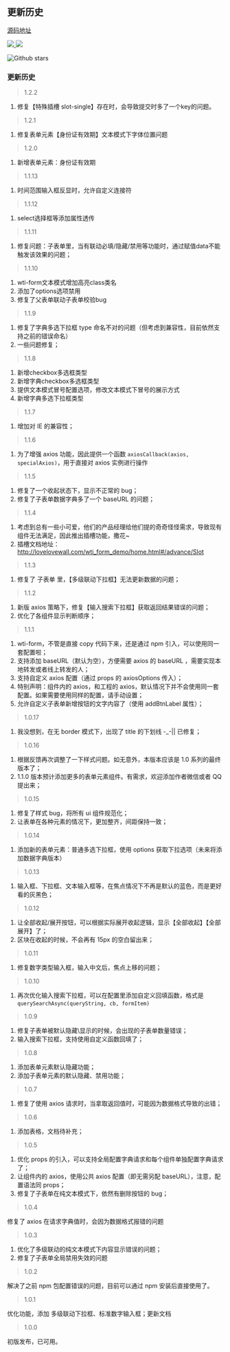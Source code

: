 ## 更新历史

<a href="https://github.com/qq20004604/wti-form">源码地址</a>

<p>
  <a href="https://www.npmjs.org/package/wti-form">
    <img src="https://img.shields.io/npm/v/wti-form.svg">
  </a>
  <a href="https://npmcharts.com/compare/wti-form?minimal=true">
    <img src="http://img.shields.io/npm/dm/wti-form.svg">
  </a>
</p>


![Github stars](https://img.shields.io/github/stars/qq20004604/wti-form.svg?label=Stars&color=success)

### 更新历史

> 1.2.2

1. 修复【特殊插槽 slot-single】存在时，会导致提交时多了一个key的问题。

> 1.2.1

1. 修复表单元素【身份证有效期】文本模式下字体位置问题

> 1.2.0

1. 新增表单元素：身份证有效期

> 1.1.13

1. 时间范围输入框反显时，允许自定义连接符

> 1.1.12

1. select选择框等添加属性透传

> 1.1.11

1. 修复问题：子表单里，当有联动必填/隐藏/禁用等功能时，通过赋值data不能触发该效果的问题；


> 1.1.10

1. wti-form文本模式增加高亮class类名
2. 添加了options选项禁用
3. 修复了父表单联动子表单校验bug

> 1.1.9

1. 修复了字典多选下拉框 type 命名不对的问题（但考虑到兼容性，目前依然支持之前的错误命名）
2. 一些问题修复；

> 1.1.8

1. 新增checkbox多选框类型
2. 新增字典checkbox多选框类型
3. 提供文本模式冒号配置选项，修改文本模式下冒号的展示方式
4. 新增字典多选下拉框类型

> 1.1.7

1. 增加对 IE 的兼容性；

> 1.1.6

1. 为了增强 axios 功能，因此提供一个函数 ``axiosCallback(axios, specialAxios)``，用于直接对 axios 实例进行操作

> 1.1.5

1. 修复了一个收起状态下，显示不正常的 bug；
2. 修复了子表单数据字典多了一个 baseURL 的问题；

> 1.1.4

1. 考虑到总有一些小可爱，他们的产品经理给他们提的奇奇怪怪需求，导致现有组件无法满足，因此推出插槽功能，撒花~
2. 插槽文档地址：http://lovelovewall.com/wti_form_demo/home.html#/advance/Slot

> 1.1.3

1. 修复了 子表单 里，【多级联动下拉框】无法更新数据的问题；

> 1.1.2

1. 新版 axios 策略下，修复【输入搜索下拉框】获取返回结果错误的问题；
2. 优化了各组件显示判断顺序；

> 1.1.1

1. wti-form，不管是直接 copy 代码下来，还是通过 npm 引入，可以使用同一套配置啦；
2. 支持添加 baseURL（默认为空），方便需要 axios 的 baseURL ，需要实现本地转发或者线上转发的人；
3. 支持自定义 axios 配置（通过 props 的 axiosOptions 传入）；
4. 特别声明：组件内的 axios，和工程的 axios，默认情况下并不会使用同一套配置。如果需要使用同样的配置，请手动设置；
5. 允许自定义子表单新增按钮的文字内容了（使用 addBtnLabel 属性）；

> 1.0.17

1. 我没想到，在无 border 模式下，出现了 title 的下划线 -_-|| 已修复；

> 1.0.16

1. 根据反馈再次调整了一下样式问题。如无意外，本版本应该是 1.0 系列的最终版本了；
2. 1.1.0 版本预计添加更多的表单元素组件。有需求，欢迎添加作者微信或者 QQ 提出来；

> 1.0.15

1. 修复了样式 bug，将所有 ui 组件规范化；
2. 让表单在各种元素的情况下，更加整齐，间距保持一致；

> 1.0.14

1. 添加新的表单元素：普通多选下拉框，使用 options 获取下拉选项（未来将添加数据字典版本）

> 1.0.13

1. 输入框、下拉框、文本输入框等，在焦点情况下不再是默认的蓝色，而是更好看的灰黑色；

> 1.0.12

1. 让全部收起/展开按钮，可以根据实际展开收起逻辑，显示【全部收起】【全部展开】了；
2. 区块在收起的时候，不会再有 15px 的空白留出来；

> 1.0.11

1. 修复数字类型输入框，输入中文后，焦点上移的问题；

> 1.0.10

1. 再次优化输入搜索下拉框，可以在配置里添加自定义回填函数，格式是 ``querySearchAsync(queryString, cb, formItem)``

> 1.0.9

1. 修复子表单被默认隐藏\显示的时候，会出现的子表单数量错误；
2. 输入搜索下拉框，支持使用自定义函数回填了；

> 1.0.8

1. 添加表单元素默认隐藏功能；
2. 添加子表单元素的默认隐藏、禁用功能；

> 1.0.7

1. 修复了使用 axios 请求时，当拿取返回值时，可能因为数据格式导致的出错；

> 1.0.6

1. 添加表格，文档待补充；

> 1.0.5

1. 优化 props 的引入，可以支持全局配置字典请求和每个组件单独配置字典请求了；
2. 让组件内的 axios，使用公共 axios 配置（即无需另配 baseURL），注意，配置语法同 props；
3. 修复了子表单在纯文本模式下，依然有删除按钮的 bug；

> 1.0.4

修复了 axios 在请求字典值时，会因为数据格式报错的问题

> 1.0.3

1. 优化了多级联动的纯文本模式下内容显示错误的问题；
2. 修复了子表单全局禁用失效的问题

> 1.0.2

解决了之前 npm 包配置错误的问题，目前可以通过 npm 安装后直接使用了。

> 1.0.1

优化功能，添加 多级联动下拉框、标准数字输入框；更新文档

> 1.0.0

初版发布，已可用。

